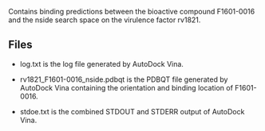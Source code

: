 Contains binding predictions between the bioactive compound F1601-0016 and the nside search space on the virulence factor rv1821.

## Files

- log.txt is the log file generated by AutoDock Vina.

- rv1821_F1601-0016_nside.pdbqt is the PDBQT file generated by AutoDock Vina containing the orientation and binding location of F1601-0016.

- stdoe.txt is the combined STDOUT and STDERR output of AutoDock Vina.

